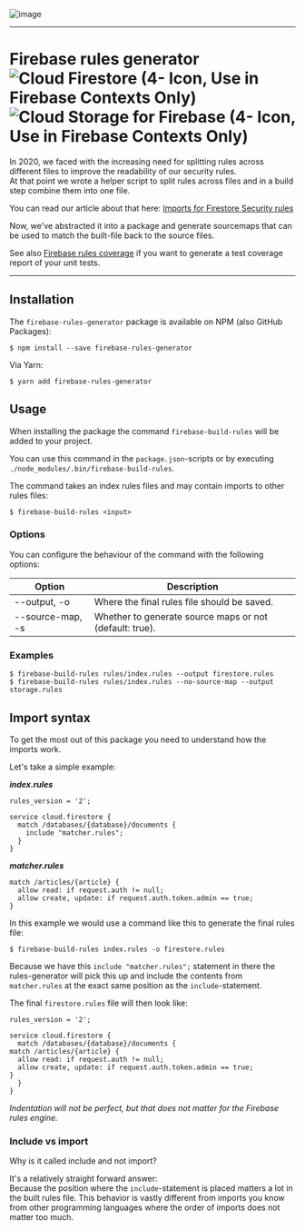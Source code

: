 ![image](https://user-images.githubusercontent.com/10195482/120231727-525f0d80-c252-11eb-966f-32bbe17931e0.png)

---

# Firebase rules generator ![Cloud Firestore (4- Icon, Use in Firebase Contexts Only)](https://user-images.githubusercontent.com/10195482/120106635-2d896e00-c15e-11eb-9cbd-b25a858c6b48.png) ![Cloud Storage for Firebase (4- Icon, Use in Firebase Contexts Only)](https://user-images.githubusercontent.com/10195482/120106718-7ccf9e80-c15e-11eb-8bcf-beeb1da6e7d1.png)

In 2020, we faced with the increasing need for splitting rules across different files to improve the readability of our security rules.  
At that point we wrote a helper script to split rules across files and in a build step combine them into one file.

You can read our article about that here: [Imports for Firestore Security rules]

Now, we've abstracted it into a package and generate sourcemaps that can be used to match the built-file back to the source files.

See also [Firebase rules coverage] if you want to generate a test coverage report of your unit tests.

--- 

## Installation

The `firebase-rules-generator` package is available on NPM (also GitHub Packages): 

```shell
$ npm install --save firebase-rules-generator
```

Via Yarn:

```shell
$ yarn add firebase-rules-generator
```

## Usage

When installing the package the command `firebase-build-rules` will be added to your project.

You can use this command in the `package.json`-scripts or by executing `./node_modules/.bin/firebase-build-rules`.

The command takes an index rules files and may contain imports to other rules files:

```shell
$ firebase-build-rules <input>
```

### Options

You can configure the behaviour of the command with the following options:

| Option           | Description                                             |
| ---------------- | ------------------------------------------------------- |
| --output, -o     | Where the final rules file should be saved.             |
| --source-map, -s | Whether to generate source maps or not (default: true). |

### Examples

```shell
$ firebase-build-rules rules/index.rules --output firestore.rules
$ firebase-build-rules rules/index.rules --no-source-map --output storage.rules
 ```

## Import syntax

To get the most out of this package you need to understand how the imports work.

Let's take a simple example:

***index.rules***
```firebase_rules
rules_version = '2';

service cloud.firestore {
  match /databases/{database}/documents {
    include "matcher.rules";
  }
}
```

***matcher.rules***
```firebase_rules
match /articles/{article} {
  allow read: if request.auth != null;
  allow create, update: if request.auth.token.admin == true;
}
```

In this example we would use a command like this to generate the final rules file:

```shell
$ firebase-build-rules index.rules -o firestore.rules 
```

Because we have this `include "matcher.rules";` statement in there the rules-generator will pick this up and
include the contents from `matcher.rules` at the exact same position as the `include`-statement.

The final `firestore.rules` file will then look like:

```firebase_rules
rules_version = '2';

service cloud.firestore {
  match /databases/{database}/documents {
match /articles/{article} {
  allow read: if request.auth != null;
  allow create, update: if request.auth.token.admin == true;
}
  }
}
```
*Indentation will not be perfect, but that does not matter for the Firebase rules engine.*

### Include vs import

Why is it called include and not import?

It's a relatively straight forward answer:  
Because the position where the `include`-statement is placed matters a lot in the built rules file.
This behavior is vastly different from imports you know from other programming languages where the order of imports does not matter too much.

[Imports for Firestore Security rules]: https://medium.com/firebase-developers/imports-for-firestore-security-rules-are-the-best-26f0770ad23c
[Firebase rules coverage]: https://github.com/simpleclub/firebase-rules-helper/blob/main/firebase-rules-coverage

